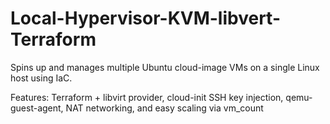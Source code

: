 # Local-Hypervisor-KVM-libvert-Terraform
Spins up and manages multiple Ubuntu cloud-image VMs on a single Linux host using IaC. 

Features: Terraform + libvirt provider, cloud-init SSH key injection, qemu-guest-agent, NAT networking, and easy scaling via vm_count
